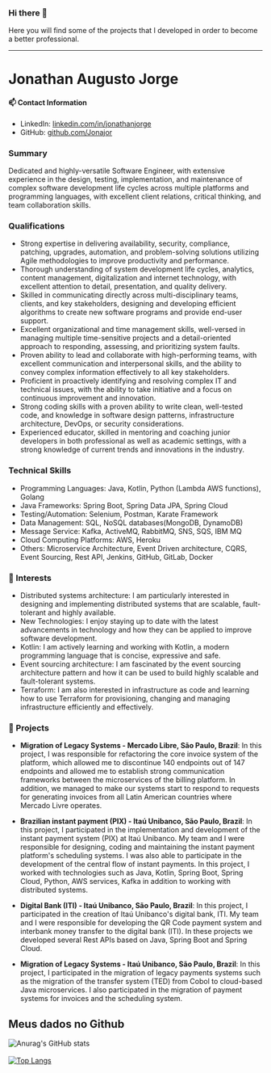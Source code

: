 ### Hi there 👋
Here you will find some of the projects that I developed in order to become a better professional.
<hr></hr>

# Jonathan Augusto Jorge

#### 📫 Contact Information
- LinkedIn: [linkedin.com/in/jonathanjorge](https://linkedin.com/in/jonathanjorge)
- GitHub: [github.com/Jonajor](https://github.com/Jonajor)


### Summary
Dedicated and highly-versatile Software Engineer, with extensive experience in the design, testing, implementation, and maintenance of complex software development life cycles across multiple platforms and programming languages, with excellent client relations, critical thinking, and team collaboration skills.

### Qualifications
- Strong expertise in delivering availability, security, compliance, patching, upgrades, automation, and problem-solving solutions utilizing Agile methodologies to improve productivity and performance. 
- Thorough understanding of system development life cycles, analytics, content management, digitalization and internet technology, with excellent attention to detail, presentation, and quality delivery. 
- Skilled in communicating directly across multi-disciplinary teams, clients, and key stakeholders, designing and developing efficient algorithms to create new software programs and provide end-user support. 
- Excellent organizational and time management skills, well-versed in managing multiple time-sensitive projects and a detail-oriented approach to responding, assessing, and prioritizing system faults. 
- Proven ability to lead and collaborate with high-performing teams, with excellent communication and interpersonal skills, and the ability to convey complex information effectively to all key stakeholders.
- Proficient in proactively identifying and resolving complex IT and technical issues, with the ability to take initiative and a focus on continuous improvement and innovation.
- Strong coding skills with a proven ability to write clean, well-tested code, and knowledge in software design patterns, infrastructure architecture, DevOps, or security considerations.
- Experienced educator, skilled in mentoring and coaching junior developers in both professional as well as academic settings, with a strong knowledge of current trends and innovations in the industry.

### Technical Skills
- Programming Languages: Java, Kotlin, Python (Lambda AWS functions), Golang
- Java Frameworks: Spring Boot, Spring Data JPA, Spring Cloud
- Testing/Automation: Selenium, Postman, Karate Framework
- Data Management: SQL, NoSQL databases(MongoDB, DynamoDB)
- Message Service: Kafka, ActiveMQ, RabbitMQ, SNS, SQS, IBM MQ
- Cloud Computing Platforms: AWS, Heroku
- Others: Microservice Architecture, Event Driven architecture, CQRS, Event Sourcing, Rest API, Jenkins, GitHub, GitLab, Docker

### 🌱 Interests
- Distributed systems architecture: I am particularly interested in designing and implementing distributed systems that are scalable, fault-tolerant and highly available.
- New Technologies: I enjoy staying up to date with the latest advancements in technology and how they can be applied to improve software development.
- Kotlin: I am actively learning and working with Kotlin, a modern programming language that is concise, expressive and safe.
- Event sourcing architecture: I am fascinated by the event sourcing architecture pattern and how it can be used to build highly scalable and fault-tolerant systems.
- Terraform: I am also interested in infrastructure as code and learning how to use Terraform for provisioning, changing and managing infrastructure efficiently and effectively.

### 🔭 Projects
- **Migration of Legacy Systems - Mercado Libre, São Paulo, Brazil**: In this project, I was responsible for refactoring the core invoice system of the platform, which allowed me to discontinue 140 endpoints out of 147 endpoints and allowed me to establish strong communication frameworks between the microservices of the billing platform. In addition, we managed to make our systems start to respond to requests for generating invoices from all Latin American countries where Mercado Livre operates.

- **Brazilian instant payment (PIX) - Itaú Unibanco, São Paulo, Brazil**: In this project, I participated in the implementation and development of the instant payment system (PIX) at Itaú Unibanco. My team and I were responsible for designing, coding and maintaining the instant payment platform's scheduling systems. I was also able to participate in the development of the central flow of instant payments. In this project, I worked with technologies such as Java, Kotlin, Spring Boot, Spring Cloud, Python, AWS services, Kafka in addition to working with distributed systems.

- **Digital Bank (ITI) - Itaú Unibanco, São Paulo, Brazil**: In this project, I participated in the creation of Itaú Unibanco's digital bank, ITI. My team and I were responsible for developing the QR Code payment system and interbank money transfer to the digital bank (ITI). In these projects we developed several Rest APIs based on Java, Spring Boot and Spring Cloud.

- **Migration of Legacy Systems - Itaú Unibanco, São Paulo, Brazil**: In this project, I participated in the migration of legacy payments systems such as the migration of the transfer system (TED) from Cobol to cloud-based Java microservices. I also participated in the migration of payment systems for invoices and the scheduling system.


## Meus dados no Github
![Anurag's GitHub stats](https://github-readme-stats.vercel.app/api?username=Jonajor&show_icons=true)
<br><br>
[![Top Langs](https://github-readme-stats.vercel.app/api/top-langs/?username=Jonajor&layout=compact)](https://github.com/Jonajor)

<!--
**Jonajor/Jonajor** is a ✨ _special_ ✨ repository because its `README.md` (this file) appears on your GitHub profile.

Here are some ideas to get you started:

- 🔭 I am currently working with ...
### 🌱 I’m currently learning ...
Kotlin, Python and GraphQL. And I'm specializing in distributed systems architecture
- 👯 I’m looking to collaborate on ...
- 🤔 I’m looking for help with ...
- 💬 Ask me about ...
### 📫 How to reach me: ...
 <a href="#">
    <img src="https://raw.githubusercontent.com/MikeCodesDotNET/ColoredBadges/4a38660afb7be89a6032218589b4454a1285c7f8/svg/social/linkedin.svg" alt="example badge" style="vertical-align:top margin:6px 4px">
  </a>  
- 😄 Pronouns: ...
- ⚡ Fun fact: ...
-->
